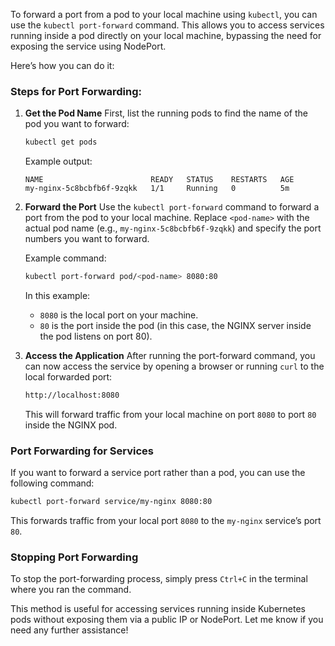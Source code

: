 To forward a port from a pod to your local machine using `kubectl`, you can use the `kubectl port-forward` command. This allows you to access services running inside a pod directly on your local machine, bypassing the need for exposing the service using NodePort.

Here’s how you can do it:

### Steps for Port Forwarding:

1. **Get the Pod Name**
   First, list the running pods to find the name of the pod you want to forward:
   ```bash
   kubectl get pods
   ```

   Example output:
   ```
   NAME                        READY   STATUS    RESTARTS   AGE
   my-nginx-5c8bcbfb6f-9zqkk   1/1     Running   0          5m
   ```

2. **Forward the Port**
   Use the `kubectl port-forward` command to forward a port from the pod to your local machine. Replace `<pod-name>` with the actual pod name (e.g., `my-nginx-5c8bcbfb6f-9zqkk`) and specify the port numbers you want to forward.

   Example command:
   ```bash
   kubectl port-forward pod/<pod-name> 8080:80
   ```

   In this example:
   - `8080` is the local port on your machine.
   - `80` is the port inside the pod (in this case, the NGINX server inside the pod listens on port 80).

3. **Access the Application**
   After running the port-forward command, you can now access the service by opening a browser or running `curl` to the local forwarded port:
   ```bash
   http://localhost:8080
   ```

   This will forward traffic from your local machine on port `8080` to port `80` inside the NGINX pod.

### Port Forwarding for Services
If you want to forward a service port rather than a pod, you can use the following command:

```bash
kubectl port-forward service/my-nginx 8080:80
```

This forwards traffic from your local port `8080` to the `my-nginx` service’s port `80`.

### Stopping Port Forwarding
To stop the port-forwarding process, simply press `Ctrl+C` in the terminal where you ran the command.

This method is useful for accessing services running inside Kubernetes pods without exposing them via a public IP or NodePort. Let me know if you need any further assistance!

